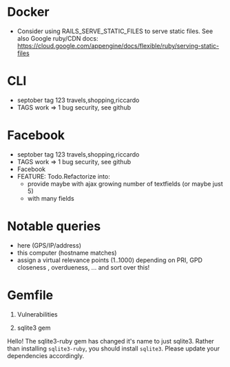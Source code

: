 Docker
======

* Consider using RAILS_SERVE_STATIC_FILES to serve static files. See
  also Google ruby/CDN docs:
  https://cloud.google.com/appengine/docs/flexible/ruby/serving-static-files

CLI
===

* septober tag 123 travels,shopping,riccardo
* TAGS work => 1 bug security, see github

Facebook
========

* septober tag 123 travels,shopping,riccardo
* TAGS work => 1 bug security, see github
* Facebook
* FEATURE: Todo.Refactorize into:
  - provide maybe with ajax growing number of textfields (or maybe just 5)
  - with many fields

 Notable queries
 ===============

  - here (GPS/IP/address)
  - this computer (hostname matches)
  - assign a virtual relevance points (1..1000) depending on PRI, GPD closeness , overdueness, ... and sort over this!

Gemfile
=======

1. Vulnerabilities

2. sqlite3 gem

Hello! The sqlite3-ruby gem has changed it's name to just sqlite3.  Rather than
installing `sqlite3-ruby`, you should install `sqlite3`.  Please update your
dependencies accordingly.
